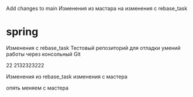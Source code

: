 Add changes to main
Изменения из мастара на изменения с rebase_task
# spring

Изменения с rebase_task Тестовый репозиторий для отладки умений работы через консольный Git

22
2132323222

Изменения из rebase_task изменения с мастера

опять меняем с мастера
